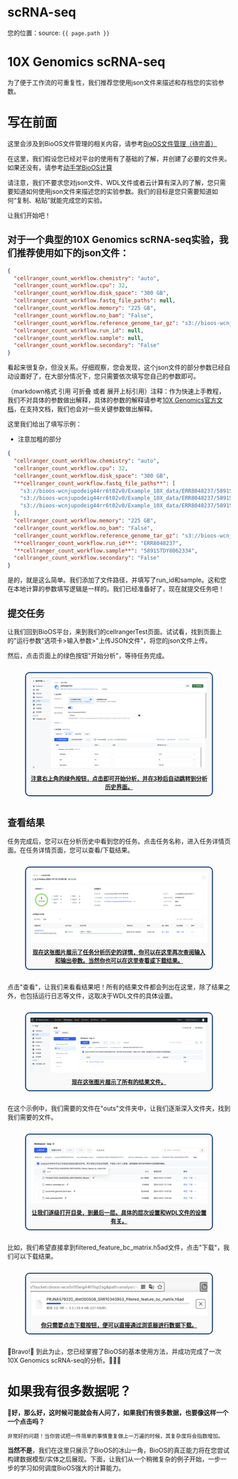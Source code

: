 # scRNA-seq
您的位置：source: `{{ page.path }}`

# 10X Genomics scRNA-seq
为了便于工作流的可重复性，我们推荐您使用json文件来描述和存档您的实验参数。

# 写在前面
这里会涉及到BioOS文件管理的相关内容，请参考[BioOS文件管理（待完善）](../BioOS/README.md)

在这里，我们假设您已经对平台的使用有了基础的了解，并创建了必要的文件夹。如果还没有，请参考[动手学BioOS计算](../BioOS/README.md)

请注意，我们不要求您对json文件、WDL文件或者云计算有深入的了解，您只需要知道如何使用json文件来描述您的实验参数。我们的目标是您只需要知道如何“复制、粘贴”就能完成您的实验。

让我们开始吧！

## 对于一个典型的10X Genomics scRNA-seq实验，我们推荐使用如下的json文件：
```json
{
  "cellranger_count_workflow.chemistry": "auto",
  "cellranger_count_workflow.cpu": 32,
  "cellranger_count_workflow.disk_space": "300 GB",
  "cellranger_count_workflow.fastq_file_paths": null,
  "cellranger_count_workflow.memory": "225 GB",
  "cellranger_count_workflow.no_bam": "False",
  "cellranger_count_workflow.reference_genome_tar_gz": "s3://bioos-wcnjupodeig44rr6t02v0/Example_10X_data/RAW/refdata-cellranger-GRCh38-3.0.0.tar.gz",
  "cellranger_count_workflow.run_id": null,
  "cellranger_count_workflow.sample": null,
  "cellranger_count_workflow.secondary": "False"
}
```
看起来很复杂，但没关系。仔细观察，您会发现，这个json文件的部分参数已经自动设置好了，在大部分情况下，您只需要依次填写您自己的参数即可。

（markdown格式 引用 可折叠 或者 展开上标引用）注释：作为快速上手教程，我们不对具体的参数做出解释，具体的参数的解释请参考[10X Genomics官方文档](https://support.10xgenomics.com/single-cell-gene-expression/software/pipelines/latest/using/count)，在支持文档，我们也会对一些关键参数做出解释。

这里我们给出了填写示例：
- 注意加粗的部分
```json
{
  "cellranger_count_workflow.chemistry": "auto",
  "cellranger_count_workflow.cpu": 32,
  "cellranger_count_workflow.disk_space": "300 GB",
  "**cellranger_count_workflow.fastq_file_paths**": [
    "s3://bioos-wcnjupodeig44rr6t02v0/Example_10X_data/ERR8048237/5891STDY8062334_S1_L001_I1_001.fastq.gz",
    "s3://bioos-wcnjupodeig44rr6t02v0/Example_10X_data/ERR8048237/5891STDY8062334_S1_L001_R1_001.fastq.gz",
    "s3://bioos-wcnjupodeig44rr6t02v0/Example_10X_data/ERR8048237/5891STDY8062334_S1_L001_R2_001.fastq.gz"
  ],
  "cellranger_count_workflow.memory": "225 GB",
  "cellranger_count_workflow.no_bam": "False",
  "cellranger_count_workflow.reference_genome_tar_gz": "s3://bioos-wcnjupodeig44rr6t02v0/Example_10X_data/RAW/refdata-cellranger-GRCh38-3.0.0.tar.gz",
  "**cellranger_count_workflow.run_id**": "ERR8048237",
  "**cellranger_count_workflow.sample**": "5891STDY8062334",
  "cellranger_count_workflow.secondary": "False"
}
```
是的，就是这么简单。我们添加了文件路径，并填写了run_id和sample。这和您在本地计算的参数填写逻辑是一样的。我们已经准备好了，现在就提交任务吧！

## 提交任务
让我们回到BioOS平台，来到我们的cellrangerTest页面。试试看，找到页面上的"运行参数"选项卡>输入参数>"上传JSON文件"，将您的json文件上传。

然后，点击页面上的绿色按钮"开始分析"，等待任务完成。

<figure style="
  text-align: center;
  display: inline-block;
  border: 2px solid #00326e; /* 边框颜色，可根据需要调整 */
  border-radius: 10px; /* 圆角半径 */
  padding: 10px; /* 内边距，确保内容不紧贴边框 */
  background-color: #f9f9f9; /* 背景颜色，可选 */
">
  <img src="../../Pics/scRNA-seq_fig.1.png" alt="注意右上角的绿色按钮，点击即可开始分析，并在3秒后自动跳转到分析历史界面。" style="width:auto; height:auto;"/>
  <figcaption style="
    font-size: 0.9em; /* 字体大小，稍小于正文 */
    font-weight: bold; /* 加粗 */
    text-decoration: underline; /* 下划线 */
    color: inherit; /* 颜色与父元素一致 */
    margin-top: 8px; /* 图片与注释之间的间距 */
  ">
    注意右上角的绿色按钮，点击即可开始分析，并在3秒后自动跳转到分析历史界面。
  </figcaption>
</figure>



## 查看结果
任务完成后，您可以在分析历史中看到您的任务。点击任务名称，进入任务详情页面。在任务详情页面，您可以查看/下载结果。

<figure style="
  text-align: center;
  display: inline-block;
  border: 2px solid #00326e; /* 边框颜色，可根据需要调整 */
  border-radius: 10px; /* 圆角半径 */
  padding: 10px; /* 内边距，确保内容不紧贴边框 */
  background-color: #f9f9f9; /* 背景颜色，可选 */
">
  <img src="../../Pics/scRNA-seq_fig.2.png" alt="现在这张图片展示了任务分析历史的详情，你可以在这里再次查阅输入和输出参数。当然你也可以在这里查看或下载结果。" style="width:auto; height:auto;"/>
  <figcaption style="
    font-size: 0.9em; /* 字体大小，稍小于正文 */
    font-weight: bold; /* 加粗 */
    text-decoration: underline; /* 下划线 */
    color: inherit; /* 颜色与父元素一致 */
    margin-top: 8px; /* 图片与注释之间的间距 */
  ">
    现在这张图片展示了任务分析历史的详情，你可以在这里再次查阅输入和输出参数。当然你也可以在这里查看或下载结果。
  </figcaption>
</figure>

点击"查看"，让我们来看看结果吧！所有的结果文件都会列出在这里，除了结果之外，也包括运行日志等文件，这取决于WDL文件的具体设置。

<figure style="
  text-align: center;
  display: inline-block;
  border: 2px solid #00326e; /* 边框颜色，可根据需要调整 */
  border-radius: 10px; /* 圆角半径 */
  padding: 10px; /* 内边距，确保内容不紧贴边框 */
  background-color: #f9f9f9; /* 背景颜色，可选 */
">
  <img src="../../Pics/scRNA-seq_fig.3.png" alt="所有的结果文件都会列出在这里。" style="width:auto; height:auto;"/>
  <figcaption style="
    font-size: 0.9em; /* 字体大小，稍小于正文 */
    font-weight: bold; /* 加粗 */
    text-decoration: underline; /* 下划线 */
    color: inherit; /* 颜色与父元素一致 */
    margin-top: 8px; /* 图片与注释之间的间距 */
  ">
    现在这张图片展示了所有的结果文件。
  </figcaption>
</figure>

在这个示例中，我们需要的文件在"outs"文件夹中，让我们逐渐深入文件夹，找到我们需要的文件。

<figure style="
  text-align: center;
  display: inline-block;
  border: 2px solid #00326e; /* 边框颜色，可根据需要调整 */
  border-radius: 10px; /* 圆角半径 */
  padding: 10px; /* 内边距，确保内容不紧贴边框 */
  background-color: #f9f9f9; /* 背景颜色，可选 */
">
  <img src="../../Pics/scRNA-seq_fig.4.png" alt="我们逐级打开目录，到最后一层。" style="width:auto; height:auto;"/>
  <figcaption style="
    font-size: 0.9em; /* 字体大小，稍小于正文 */
    font-weight: bold; /* 加粗 */
    text-decoration: underline; /* 下划线 */
    color: inherit; /* 颜色与父元素一致 */
    margin-top: 8px; /* 图片与注释之间的间距 */
  ">
    让我们逐级打开目录，到最后一层。具体的层次设置和WDL文件的设置有关。
  </figcaption>
</figure>

比如，我们希望直接拿到filtered_feature_bc_matrix.h5ad文件，点击"下载"，我们可以下载结果。

<figure style="
  text-align: center;
  display: inline-block;
  border: 2px solid #00326e; /* 边框颜色，可根据需要调整 */
  border-radius: 10px; /* 圆角半径 */
  padding: 10px; /* 内边距，确保内容不紧贴边框 */
  background-color: #f9f9f9; /* 背景颜色，可选 */
">
  <img src="../../Pics/scRNA-seq_fig.5.png" alt="现在，在你点击下载之后，你可以直接在浏览器的下载工具栏看到下载进度。" style="width:auto; height:auto;"/>
  <figcaption style="
    font-size: 0.9em; /* 字体大小，稍小于正文 */
    font-weight: bold; /* 加粗 */
    text-decoration: underline; /* 下划线 */
    color: inherit; /* 颜色与父元素一致 */
    margin-top: 8px; /* 图片与注释之间的间距 */
  ">
    你只需要点击下载按钮，便可以直接通过浏览器进行数据下载。
  </figcaption>
</figure>

🎊Bravo!🎊 到此为止，您已经掌握了BioOS的基本使用方法，并成功完成了一次10X Genomics scRNA-seq的分析。👏👏👏

# 如果我有很多数据呢？

**🤔好，那么好，这时候可能就会有人问了，如果我们有很多数据，也要像这样一个一个点击吗？**

    非常好的问题！当你尝试把一件简单的事情重复做上一万遍的时候，其复杂度将会指数增加。

**当然不是**，我们在这里只展示了BioOS的冰山一角，BioOS的真正能力将在您尝试构建数据模型/实体之后展现。下面，让我们从一个稍微复杂的例子开始，一步一步的学习如何调度BioOS强大的计算能力。


